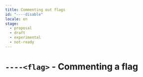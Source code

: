 ```yaml
---
title: Commenting out flags
id: "----disable"
locale: en
stage:
  - proposal
  - draft
  - experimental
  - not-ready
---
```


# `----<flag>` - Commenting a flag
